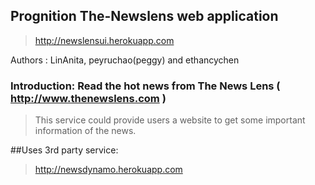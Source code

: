 

## Prognition The-Newslens web application

>http://newslensui.herokuapp.com

Authors : LinAnita, peyruchao(peggy) and ethancychen

### Introduction: Read the hot news from The News Lens ( http://www.thenewslens.com )

> This service could provide users a website to get some important information of the news.

##Uses 3rd party service: 
> http://newsdynamo.herokuapp.com
